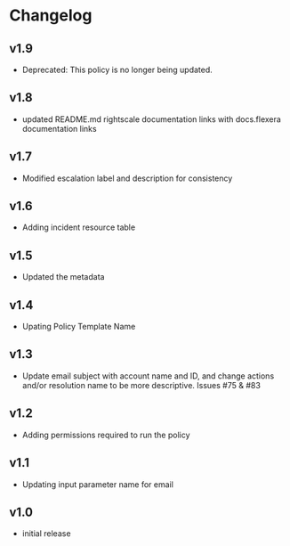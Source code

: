 # Changelog

## v1.9

- Deprecated: This policy is no longer being updated.

## v1.8

- updated README.md rightscale documentation links with docs.flexera documentation links

## v1.7

- Modified escalation label and description for consistency

## v1.6

- Adding incident resource table

## v1.5

- Updated the metadata

## v1.4

- Upating Policy Template Name

## v1.3

- Update email subject with account name and ID, and change actions and/or resolution name to be more descriptive. Issues #75 & #83

## v1.2

- Adding permissions required to run the policy

## v1.1

- Updating input parameter name for email

## v1.0

- initial release
